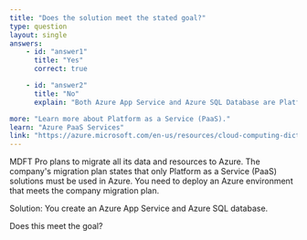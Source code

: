```yaml
---
title: "Does the solution meet the stated goal?"
type: question
layout: single
answers:
    - id: "answer1"
      title: "Yes"
      correct: true

    - id: "answer2"
      title: "No"
      explain: "Both Azure App Service and Azure SQL Database are Platform as a Service (PaaS) solutions. They provide fully managed platforms where you don't need to manage the underlying infrastructure, meeting the requirement for PaaS-only solutions."

more: "Learn more about Platform as a Service (PaaS)."
learn: "Azure PaaS Services"
link: "https://azure.microsoft.com/en-us/resources/cloud-computing-dictionary/what-is-paas"
---
```



MDFT Pro plans to migrate all its data and resources to Azure. The company's migration plan states that only Platform as a Service (PaaS) solutions must be used in Azure. You need to deploy an Azure environment that meets the company migration plan.

Solution: You create an Azure App Service and Azure SQL database.

Does this meet the goal?
